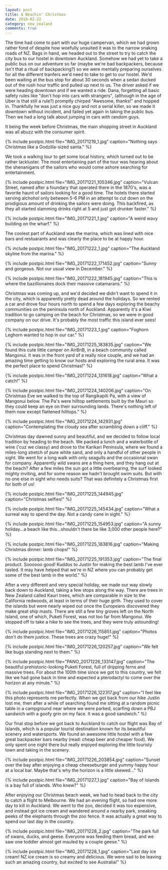 ```yaml
---
layout: post
title: A Beachin' Christmas
date: 2018-02-22
category: new_zealand
comments: true
---
```


The time had come to part with our huge campervan, which we had grown rather fond of despite how woefully unsuited it was to the narrow snaking roads of NZ.  Bags in hand, we headed out to the street to try to catch the city bus to our hostel in downtown Auckland.  Somehow we had yet to take a public bus on our adventure so far (maybe we're bad backpackers, because isn't that a ritual of backpacking?) so we were mentally preparing ourselves for all the different tranfers we'd need to take to get to our hostel.  We'd been waiting at the bus stop for about 30 seconds when a sedan ducked out of the rush hour traffic and pulled up next to us.  The driver asked if we were heading downtown and if we wanted a ride.  Dana, forgetting all basic safety rules like "don't hop into cars with strangers", (although in the age of Uber is that still a rule?) promptly chirped "Awesome, thanks!" and hopped in.  Thankfully he was just a nice guy and not a serial killer, so we made it downtown without incident, and failed yet again in taking the public bus.  Then we had a long talk about jumping in cars with random guys.

It being the week before Christmas, the main shopping street in Auckland was all abuzz with the consumer spirit.

{% include postpic.html file="IMG_20171219_1.jpg" caption="Nothing says Christmas like a Godzilla-sized santa." %}

We took a walking tour to get some local history, which turned out to be rather lackluster.  The most entertaining part of the tour was hearing about the shenanigans of the sailors who would come ashore searching for entertainment.

{% include postpic.html file="IMG_20171221_105346.jpg" caption="Vulcan Street, named after a foundary that operated there in the 1870's, was a favorite haunt of sailors looking for a good time.  The hotels there started serving alchohol only between 5-6 PM in an attempt to cut down on the prodigious amount of drinking the sailors were doing.  This backfired, as they all started slamming drinks right at 5 and just got drunker faster." %}

{% include postpic.html file="IMG_20171221_1.jpg" caption="A weird wavy building on the wharf." %}

The coolest part of Auckland was the marina, which was lined with nice bars and restuarants and was clearly the place to be at happy hour.

{% include postpic.html file="IMG_20171222_1.jpg" caption="The Auckland skyline from the marina." %}

{% include postpic.html file="IMG_20171222_171452.jpg" caption="Sunny and gorgeous.  Not our usual view in December." %}

{% include postpic.html file="IMG_20171222_181945.jpg" caption="This is where the bazillionaires dock their massive catamarans." %}

Christmas was coming up, and we'd decided we didn't want to spend it in the city, which is apparently pretty dead around the holidays.  So we rented a car and drove four hours north to spend a few days exploring the beachy communities on the peninsula north of Auckland.  Apparently it's a Kiwi tradition to go camping on the beach for Christmas, so we were in good company on our drive.  It's probably the most traffic this island ever sees!

{% include postpic.html file="IMG_20171223_1.jpg" caption="Foghorn Leghorn wanted to hop in our car." %}

{% include postpic.html file="IMG_20171225_183835.jpg" caption="We found this cute little camper on AirBnB, in a beach community called Mangonui.  It was in the front yard of a really nice couple, and we had an amazing time getting to know our hosts and exploring the rural area.  It was the perfect place to spend Christmas!" %}

{% include postpic.html file="IMG_20171224_131618.jpg" caption="What a catch!" %}

{% include postpic.html file="IMG_20171224_140206.jpg" caption="On Christmas Eve we walked to the top of Rangikapiti Pa, with a view of Mangonui below.  The Pa's were hilltop settlements built by the Mauri so they could keep an eye on their surrounding lands.  There's nothing left of them now except flattened hilltops." %}

{% include postpic.html file="IMG_20171224_142931.jpg" caption="Contemplating the cloudy sea after scrambling down a cliff." %}

Christmas day dawned sunny and beautiful, and we decided to follow local tradition by heading to the beach.  We packed a lunch and a waterbottle of wine ('cuz we classy) and drove to the Karikari Peninsula, where we found a miles-long stretch of pure white sand, and only a handful of other people in sight.  We went for a long walk with only seagulls and the occasional swan for company.  Apparently wild swans are a thing here, and they hang out at the beach?  After a few miles the sun got a little overbearing, the surf looked mighty inviting, and for some reason we hadn't brought swim suits.  But with no one else in sight who needs suits?  That was definitely a Christmas first for both of us!

{% include postpic.html file="IMG_20171225_144945.jpg" caption="Christmas selfies!" %}

{% include postpic.html file="IMG_20171225_145434.jpg" caption="What a surreal way to spend the day.  Not a candy cane in sight." %}

{% include postpic.html file="IMG_20171225_154953.jpg" caption="A sunny holiday...a beach like this...shouldn't there be like 3,000 other people here?" %}

{% include postpic.html file="IMG_20171225_183816.jpg" caption="Making Christmas dinner: lamb chops!" %}

{% include postpic.html file="IMG_20171225_191353.jpg" caption="The final product.  Soooooo good!  Kuddos to Justin for making the best lamb I've ever tasted.  It may have helped that we're in NZ where you can probably get some of the best lamb in the world." %}

After a very different and very special holiday, we made our way slowly back down to Auckland, taking a few stops along the way.  There are trees in New Zealand called Kauri trees, which are comparable in size to the California redwoods, at least in terms of their huge girth.  They used to cover the islands but were nearly wiped out once the Europeans discovered they make great ship masts.  There are still a few tiny groves left on the North Island, one of which, Puketi Forest, was not too far from Mangonui.  We stopped off to take a hike to see the trees, and they were truly astounding!

{% include postpic.html file="IMG_20171226_115851.jpg" caption="Photos don't do them justice.  These trees are crazy huge!" %}

{% include postpic.html file="IMG_20171226_120257.jpg" caption="We felt like bugs standing next to them." %}

{% include postpic.html file="PANO_20171226_133147.jpg" caption="The beautiful prehistoric-looking Puketi Forest, full of dripping ferns and massive trees.  For about the 100th time since we got to this country, we felt like we had gone back in time and expected a pterodactyl to come over the horizon at any minute." %}

{% include postpic.html file="IMG_20171226_122317.jpg" caption="I feel like this photo represents me perfectly.  When we got back from our hike Justin lost me, then after a while of searching found me sitting at a random picnic table in a campground near where we were parked, scarfing down a PBJ sandwich with a goofy grin on my face.  It was a good sandwich." %}

Our final stop before we got back to Auckland to catch our flight was Bay of Islands, which is a popular tourist destination known for its beautiful scenery and watersports.  We found an awesome little hostel with a few great backpacker bars nearby (read: cheap beer and cheaper food).  We only spent one night there but really enjoyed exploring the little touristy town and taking in the scenery.

{% include postpic.html file="IMG_20171226_203854.jpg" caption="Sunset over the bay after enjoying a cheap cheeseburger and yummy happy hour at a local bar.  Maybe that's why the horizon is a little skewed..." %}

{% include postpic.html file="IMG_20171227_1.jpg" caption="Bay of Islands is a bay full of islands.  Who knew?" %}

After enjoying our Christmas beach week, we had to head back to the city to catch a flight to Melbourne.  We had an evening flight, so had one more day to kill in Auckland.  We went to the zoo, decided it was too expensive, and instead got ice cream and wandered around a nearby park, sneaking peeks of the elephants through the zoo fence.  It was actually a great way to spend our last day in the country.

{% include postpic.html file="IMG_20171228_2.jpg" caption="The park full of swans, ducks, and geese.  Everyone was feeding them bread, and we saw one toddler almost get mauled by a couple geese." %}

{% include postpic.html file="IMG_20171228_1.jpg" caption="Last day ice cream!  NZ ice cream is so creamy and delicious.  We were sad to be leaving such an amazing country, but excited to see Australia!" %}


